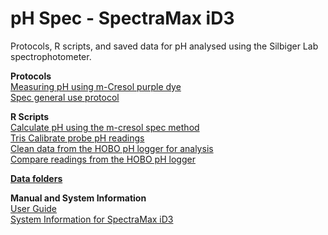 # pH Spec - SpectraMax iD3

Protocols, R scripts, and saved data for pH analysed using the Silbiger Lab spectrophotometer.

**Protocols**  
[Measuring pH using m-Cresol purple dye](https://github.com/SilbigerLab/pH_Spec/blob/master/Protocols/Measuring_pH_using_mCresol_dye.md)  
[Spec general use protocol](https://github.com/SilbigerLab/pH_Spec/blob/master/Protocols/Spec_General_Protocol)

**R Scripts**  
[Calculate pH using the m-cresol spec method](Scripts/pHSpecScript.R)  
[Tris Calibrate probe pH readings](Scripts/Tris_pH_Slope.R)  
[Clean data from the HOBO pH logger for analysis](Scripts/Tidy_hobo_data.R)  
[Compare readings from the HOBO pH logger](Scripts/hobo_pH_tidy_regression.R)  

[**Data folders**](Data)

**Manual and System Information**  
[User Guide](https://github.com/SilbigerLab/Protocols/blob/master/References_and_Manuals/SpectraMax_iD3_Manual/SpectraMax_iD3_User_Guide.pdf)  
[System Information for SpectraMax iD3](https://github.com/SilbigerLab/Protocols/blob/master/References_and_Manuals/SpectraMax_iD3_Manual/System_Information.md)  
